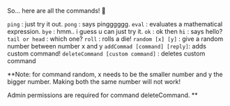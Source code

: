 So... here are all the commands! 🙂️


` ping `       :    just try it out.
` pong `       :    says pingggggg.
` eval `       :    evaluates a mathematical expression.
` bye `        :    hmm.. i guess u can just try it.
` ok `         :    ok then
` hi `         :    says hello?
`tail or head` :    which one?
`roll`         :    rolls a die!
`random [x] [y]` : give a random number between number x and y 
`addCommad [command] [reply]`: adds custom command!
`deleteCommand [custom command]` : deletes custom command

**Note: for command random, x needs to be the smaller number and y the bigger number.
Making both the same number will not work!

Admin permissions are required for command deleteCommand.
**


